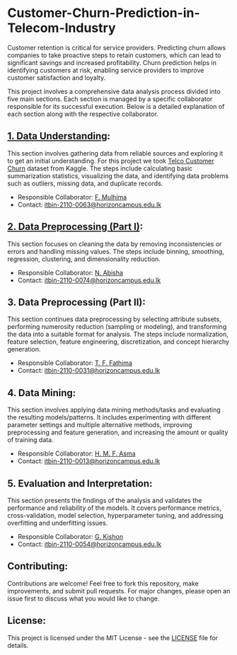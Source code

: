 # Customer-Churn-Prediction-in-Telecom-Industry

Customer retention is critical for service providers. Predicting churn allows companies to take proactive steps to retain customers, which can lead to significant savings and increased profitability. Churn prediction helps in identifying customers at risk, enabling service providers to improve customer satisfaction and loyalty.

This project involves a comprehensive data analysis process divided into five main sections. Each section is managed by a specific collaborator responsible for its successful execution. Below is a detailed explanation of each section along with the respective collaborator.

## [1. Data Understanding](https://github.com/kishon45229/Customer-Churn-Prediction-in-Telecom-Industry/blob/ff93eeddcf2abba7412b7f4d32e1b1d6b6cef541/Understanding_of_Data.ipynb):

This section involves gathering data from reliable sources and exploring it to get an initial understanding. For this project we took [Telco Customer Churn](https://www.kaggle.com/datasets/blastchar/telco-customer-churn) dataset from Kaggle. The steps include calculating basic summarization statistics, visualizing the data, and identifying data problems such as outliers, missing data, and duplicate records.

- Responsible Collaborator: [F. Mulhima](https://github.com/Mulhima101) 
- Contact: itbin-2110-0063@horizoncampus.edu.lk

## [2. Data Preprocessing (Part I)](https://github.com/kishon45229/Customer-Churn-Prediction-in-Telecom-Industry/blob/1021d535b6500c37a7cd66779c81dac993264178/Data_Preprocessing_(Part_I).ipynb):
This section focuses on cleaning the data by removing inconsistencies or errors and handling missing values. The steps include binning, smoothing, regression, clustering, and dimensionality reduction.

- Responsible Collaborator: [N. Abisha](https://github.com/Abishanavam)
- Contact: itbin-2110-0074@horizoncampus.edu.lk

## 3. Data Preprocessing (Part II):
This section continues data preprocessing by selecting attribute subsets, performing numerosity reduction (sampling or modeling), and transforming the data into a suitable format for analysis. The steps include normalization, feature selection, feature engineering, discretization, and concept hierarchy generation.

- Responsible Collaborator: [T. F. Fathima](https://github.com/fathimatfaiz)
- Contact: itbin-2110-0031@horizoncampus.edu.lk

## 4. Data Mining:
This section involves applying data mining methods/tasks and evaluating the resulting models/patterns. It includes experimenting with different parameter settings and multiple alternative methods, improving preprocessing and feature generation, and increasing the amount or quality of training data.

- Responsible Collaborator: [H. M. F. Asma](https://github.com/AsmaFathi123)
- Contact: itbin-2110-0013@horizoncampus.edu.lk

## 5. Evaluation and Interpretation:
This section presents the findings of the analysis and validates the performance and reliability of the models. It covers performance metrics, cross-validation, model selection, hyperparameter tuning, and addressing overfitting and underfitting issues.

- Responsible Collaborator: [G. Kishon](https://github.com/kishon45229)
- Contact: itbin-2110-0054@horizoncampus.edu.lk
   
## Contributing:
Contributions are welcome! Feel free to fork this repository, make improvements, and submit pull requests. For major changes, please open an issue first to discuss what you would like to change.

## License:
This project is licensed under the MIT License - see the [LICENSE](LICENSE) file for details.
